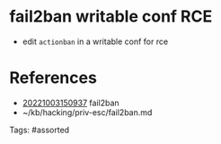 # fail2ban writable conf RCE
- edit `actionban` in a writable conf for rce

# References
- [20221003150937](/zet/20221003150937/README.md) fail2ban
- ~/kb/hacking/priv-esc/fail2ban.md

Tags:
    #assorted
